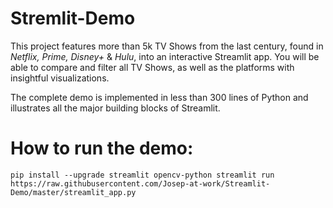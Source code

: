 # Stremlit-Demo

This project features more than 5k TV Shows from the last century, found in *Netflix, Prime, Disney+* & *Hulu*, into an interactive Streamlit app. You will be able to compare and filter all TV Shows, as well as the platforms with insightful visualizations.

The complete demo is implemented in less than 300 lines of Python and illustrates all the major building blocks of Streamlit.

# How to run the demo:
`pip install --upgrade streamlit opencv-python
streamlit run https://raw.githubusercontent.com/Josep-at-work/Streamlit-Demo/master/streamlit_app.py`
